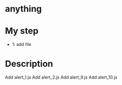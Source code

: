 # anything

# My step
- 1: add file
# Description
Add alert_1.js
Add alert_2.js
Add alert_9.js
Add alert_10.js